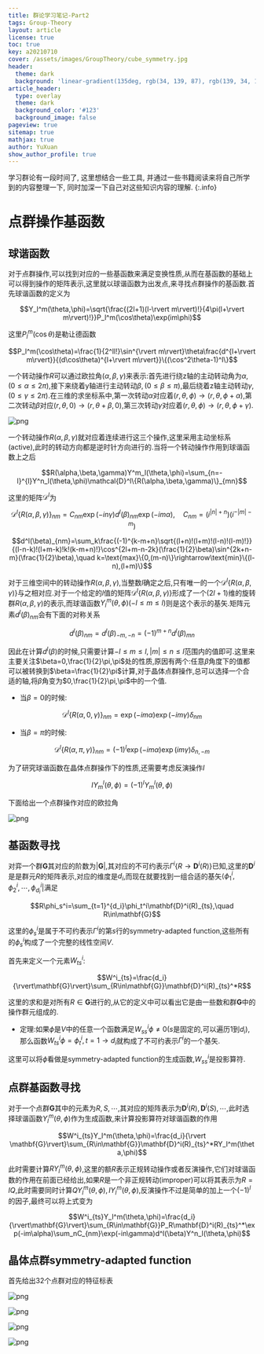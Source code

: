 ```yaml
---
title: 群论学习笔记-Part2
tags: Group-Theory
layout: article
license: true
toc: true
key: a20210710
cover: /assets/images/GroupTheory/cube_symmetry.jpg
header:
  theme: dark
  background: 'linear-gradient(135deg, rgb(34, 139, 87), rgb(139, 34, 139))'
article_header:
  type: overlay
  theme: dark
  background_color: '#123'
  background_image: false
pageview: true
sitemap: true
mathjax: true
author: YuXuan
show_author_profile: true
---
```

学习群论有一段时间了, 这里想结合一些工具, 并通过一些书籍阅读来将自己所学到的内容整理一下, 同时加深一下自己对这些知识内容的理解.
{:.info}
<!--more-->
# 点群操作基函数
## 球谐函数
对于点群操作,可以找到对应的一些基函数来满足变换性质,从而在基函数的基础上可以得到操作的矩阵表示,这里就以球谐函数为出发点,来寻找点群操作的基函数.首先球谐函数的定义为

$$Y_l^m(\theta,\phi)=\sqrt{\frac{(2l+1)(l-\rvert m\rvert)!}{4\pi(l+\rvert m\rvert)!}}P_l^m(\cos\theta)\exp(im\phi)$$

这里$P_l^m(\cos\theta)$是勒让德函数

$$P_l^m(\cos\theta)=\frac{1}{2^ll!}\sin^{\rvert m\rvert}\theta\frac{d^{l+\rvert m\rvert}}{(d\cos\theta)^{l+\rvert m\rvert}}\{(\cos^2\theta-1)^l\}$$

一个转动操作$R$可以通过欧拉角($\alpha,\beta,\gamma$)来表示:首先进行绕z轴的主动转动角为$\alpha,(0\le\alpha\le2\pi)$,接下来绕着y轴进行主动转动$\beta,(0\le\beta\le\pi)$,最后绕着z轴主动转动$\gamma,(0\le\gamma\le 2\pi)$.在三维的求坐标系中,第一次转动$\alpha$对应着$(r,\theta,\phi)\rightarrow(r,\theta,\phi+\alpha)$,第二次转动$\beta$对应$(r,\theta,0)\rightarrow (r,\theta+\beta,0)$,第三次转动$\gamma$对应着$(r,\theta,\phi)\rightarrow (r,\theta,\phi+\gamma)$.

![png](/assets/images/GroupTheory/1-13.png)

一个转动操作$R(\alpha,\beta,\gamma)$就对应着连续进行这三个操作,这里采用主动坐标系(active),此时的转动方向都是逆时针方向进行的.当将一个转动操作作用到球谐函数上之后

$$R(\alpha,\beta,\gamma)Y^m_l(\theta,\phi)=\sum_{n=-l}^{l}Y^n_l(\theta,\phi)\mathcal{D}^l\{R(\alpha,\beta,\gamma)\}_{mn}$$

这里的矩阵$\mathcal{D}^l$为

$$\mathcal{D}^l\{R(\alpha,\beta,\gamma)\}_{nm}=C_{nm}\exp(-in\gamma)d^l(\beta)_{nm}\exp(-im\alpha),\quad C_{nm}=(i^{\rvert n\rvert+n})(i^{-\rvert m\rvert -m})$$

$$d^l(\beta)_{nm}=\sum_k\frac{(-1)^{k-m+n}\sqrt{(l+n)!(l+m)!(l-n)!(l-m)!}}{(l-n-k)!(l+m-k)!k!(k-m+n)!}\cos^{2l+m-n-2k}(\frac{1}{2}\beta)\sin^{2k+n-m}(\frac{1}{2}\beta),\quad k=\text{max}\{0,(m-n)\}\rightarrow\text{min}\{(l-n),(l+m)\}$$

对于三维空间中的转动操作$R(\alpha,\beta,\gamma)$,当整数$l$确定之后,只有唯一的一个$\mathcal{D}^l\{R(\alpha,\beta,\gamma)\}$与之相对应.对于一个给定的$l$值的矩阵$\mathcal{D}^l\{R(\alpha,\beta,\gamma)\}$形成了一个$(2l+1)$维的旋转群$R(\alpha,\beta,\gamma)$的表示,而球谐函数$Y_l^m(\theta,\phi)(-l\le m\le l)$则是这个表示的基矢.矩阵元素$d^l(\beta)_{nm}$会有下面的对称关系

$$d^l(\beta)_{nm}=d^l(\beta)_{-m,-n}=(-1)^{m+n}d^l(\beta)_{mn}$$

因此在计算$d^l(\beta)$的时候,只需要计算$-l\le m\le l,\rvert m\rvert\le n\le l$范围内的值即可.这里来主要关注$\beta=0,\frac{1}{2}\pi,\pi$处的性质,原因有两个:任意$\beta$角度下的值都可以被转换到$\beta=\frac{1}{2}\pi$计算,对于晶体点群操作,总可以选择一个合适的轴,将$\beta$角变为$0,\frac{1}{2}\pi,\pi$中的一个值.

- 当$\beta=0$的时候:

$$\mathcal{D}^l\{R(\alpha,0,\gamma)\}_{nm}=\exp(-im\alpha)\exp(-im\gamma)\delta_{nm}$$

- 当$\beta=\pi$的时候:

$$\mathcal{D}^l\{R(\alpha,\pi,\gamma)\}_{nm}=(-1)^l\exp(-im\alpha)\exp(im\gamma)\delta_{n,-m}$$

为了研究球谐函数在晶体点群操作下的性质,还需要考虑反演操作$I$

$$IY^l_m(\theta,\phi)=(-1)^lY^l_m(\theta,\phi)$$

下面给出一个点群操作对应的欧拉角

![png](/assets/images/GroupTheory/1-14.png)

## 基函数寻找
对弈一个群$\mathbf{G}$其对应的阶数为$\rvert\mathbf{G}\rvert$,其对应的不可约表示$\Gamma^i\{R\rightarrow\mathbf{D}^i(R)\}$已知,这里的$\mathbf{D}^i$是是群元$R$的矩阵表示,对应的维度是$d_i$,而现在就要找到一组合适的基矢$\langle\phi_1^i,\phi_2^i,\cdots,\phi_{d_i}^i\rvert$满足

$$R\phi_s^i=\sum_{t=1}^{d_i}\phi_t^i\mathbf{D}^i(R)_{ts},\quad R\in\mathbf{G}$$

这里的$\phi_s^i$是属于不可约表示$\Gamma^i$的第$s$行的symmetry-adapted function,这些所有的$\phi_s^i$构成了一个完整的线性空间$V$.

首先来定义一个元素$W^i_{ts}$:

$$W^i_{ts}=\frac{d_i}{\rvert\mathbf{G}\rvert}\sum_{R\in\mathbf{G}}\mathbf{D}^i(R)_{ts}^*R$$

这里的求和是对所有$R\in\mathbf{G}$进行的,从它的定义中可以看出它是由一些数和群$\mathbf{G}$中的操作群元组成的.

- 定理:如果$\phi$是$V$中的任意一个函数满足$W^i_{ss}\phi\neq 0$($s$是固定的,可以遍历1到$d_i$),那么函数$W^i_{ts}\phi=\phi^i_t,t=1\rightarrow d_i$就构成了不可约表示$\Gamma^i$的一个基矢.

这里可以将$\phi$看做是symmetry-adapted function的生成函数,$W_{ss}^i$是投影算符.

## 点群基函数寻找
对于一个点群$\mathbf{G}$其中的元素为$R,S,\cdots$,其对应的矩阵表示为$\mathbf{D}^i(R),\mathbf{D}^i(S),\cdots$,此时选择球谐函数$Y_l^m(\theta,\phi)$作为生成函数,来计算投影算符对球谐函数的作用

$$W^i_{ts}Y_l^m(\theta,\phi)=\frac{d_i}{\rvert \mathbf{G}\rvert}\sum_{R\in\mathbf{G}}\mathbf{D}^i(R)_{ts}^*RY_l^m(\theta,\phi)$$

此时需要计算$RY_l^m(\theta,\phi)$,这里的额$R$表示正规转动操作或者反演操作,它们对球谐函数的作用在前面已经给出,如果$R$是一个非正规转动(improper)可以将其表示为$R=IQ$,此时需要同时计算$QY_l^m(\theta,\phi),IY_l^m(\theta,\phi)$,反演操作不过是简单的加上一个$(-1)^l$的因子,最终可以将上式变为

$$W^i_{ts}Y_l^m(\theta,\phi)=\frac{d_i}{\rvert\mathbf{G}\rvert}\sum_{R\in\mathbf{G}}P_R\mathbf{D}^i(R)_{ts}^*\exp(-im\alpha)\sum_nC_{nm}\exp(-in\gamma)d^l(\beta)Y^n_l(\theta,\phi)$$

## 晶体点群symmetry-adapted function
首先给出32个点群对应的特征标表

![png](/assets/images/GroupTheory/1-15.png)

![png](/assets/images/GroupTheory/1-16.png)

![png](/assets/images/GroupTheory/1-17.png)

![png](/assets/images/GroupTheory/1-18.png)






